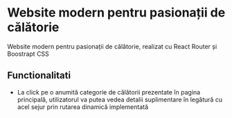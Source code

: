 # Website modern pentru pasionații de călătorie
Website modern pentru pasionații de călătorie, realizat cu React Router și Boostrapt CSS

## Functionalitati

* La click pe o anumită categorie de călătorii prezentate în pagina principală, utilizatorul va putea vedea detalii suplimentare în legătură cu acel sejur prin rutarea dinamică implementată






